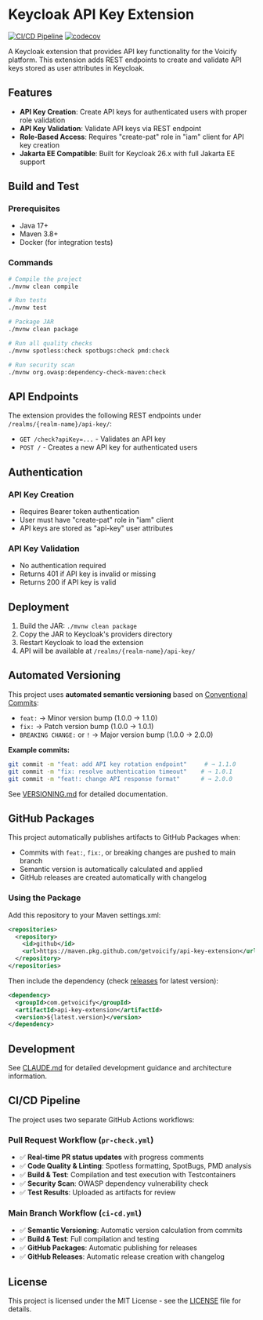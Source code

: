 # Keycloak API Key Extension

[![CI/CD Pipeline](https://github.com/getvoicify/api-key-extension/actions/workflows/ci-cd.yml/badge.svg)](https://github.com/getvoicify/api-key-extension/actions/workflows/ci-cd.yml)
[![codecov](https://codecov.io/gh/getvoicify/api-key-extension/branch/main/graph/badge.svg)](https://codecov.io/gh/getvoicify/api-key-extension)

A Keycloak extension that provides API key functionality for the Voicify platform. This extension adds REST endpoints to create and validate API keys stored as user attributes in Keycloak.

## Features

- **API Key Creation**: Create API keys for authenticated users with proper role validation
- **API Key Validation**: Validate API keys via REST endpoint
- **Role-Based Access**: Requires "create-pat" role in "iam" client for API key creation
- **Jakarta EE Compatible**: Built for Keycloak 26.x with full Jakarta EE support

## Build and Test

### Prerequisites

- Java 17+
- Maven 3.8+
- Docker (for integration tests)

### Commands

```bash
# Compile the project
./mvnw clean compile

# Run tests
./mvnw test

# Package JAR
./mvnw clean package

# Run all quality checks
./mvnw spotless:check spotbugs:check pmd:check

# Run security scan
./mvnw org.owasp:dependency-check-maven:check
```

## API Endpoints

The extension provides the following REST endpoints under `/realms/{realm-name}/api-key/`:

- `GET /check?apiKey=...` - Validates an API key
- `POST /` - Creates a new API key for authenticated users

## Authentication

### API Key Creation
- Requires Bearer token authentication
- User must have "create-pat" role in "iam" client
- API keys are stored as "api-key" user attributes

### API Key Validation
- No authentication required
- Returns 401 if API key is invalid or missing
- Returns 200 if API key is valid

## Deployment

1. Build the JAR: `./mvnw clean package`
2. Copy the JAR to Keycloak's providers directory
3. Restart Keycloak to load the extension
4. API will be available at `/realms/{realm-name}/api-key/`

## Automated Versioning

This project uses **automated semantic versioning** based on [Conventional Commits](https://www.conventionalcommits.org/):

- `feat:` → Minor version bump (1.0.0 → 1.1.0)
- `fix:` → Patch version bump (1.0.0 → 1.0.1)  
- `BREAKING CHANGE:` or `!` → Major version bump (1.0.0 → 2.0.0)

**Example commits:**
```bash
git commit -m "feat: add API key rotation endpoint"     # → 1.1.0
git commit -m "fix: resolve authentication timeout"    # → 1.0.1
git commit -m "feat!: change API response format"      # → 2.0.0
```

See [VERSIONING.md](VERSIONING.md) for detailed documentation.

## GitHub Packages

This project automatically publishes artifacts to GitHub Packages when:
- Commits with `feat:`, `fix:`, or breaking changes are pushed to main branch
- Semantic version is automatically calculated and applied
- GitHub releases are created automatically with changelog

### Using the Package

Add this repository to your Maven settings.xml:

```xml
<repositories>
  <repository>
    <id>github</id>
    <url>https://maven.pkg.github.com/getvoicify/api-key-extension</url>
  </repository>
</repositories>
```

Then include the dependency (check [releases](https://github.com/getvoicify/api-key-extension/releases) for latest version):

```xml
<dependency>
  <groupId>com.getvoicify</groupId>
  <artifactId>api-key-extension</artifactId>
  <version>${latest.version}</version>
</dependency>
```

## Development

See [CLAUDE.md](CLAUDE.md) for detailed development guidance and architecture information.

## CI/CD Pipeline

The project uses two separate GitHub Actions workflows:

### **Pull Request Workflow** (`pr-check.yml`)
- ✅ **Real-time PR status updates** with progress comments
- ✅ **Code Quality & Linting**: Spotless formatting, SpotBugs, PMD analysis
- ✅ **Build & Test**: Compilation and test execution with Testcontainers  
- ✅ **Security Scan**: OWASP dependency vulnerability check
- ✅ **Test Results**: Uploaded as artifacts for review

### **Main Branch Workflow** (`ci-cd.yml`)
- ✅ **Semantic Versioning**: Automatic version calculation from commits
- ✅ **Build & Test**: Full compilation and testing
- ✅ **GitHub Packages**: Automatic publishing for releases
- ✅ **GitHub Releases**: Automatic release creation with changelog

## License

This project is licensed under the MIT License - see the [LICENSE](LICENSE) file for details.